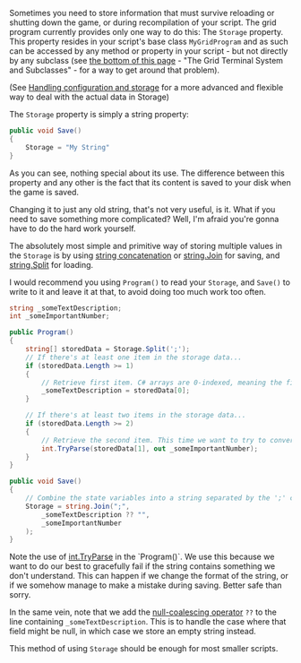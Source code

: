 Sometimes you need to store information that must survive reloading or shutting down the game, or during recompilation of your script. The grid program currently provides only one way to do this: The `Storage` property. This property resides in your script's base class `MyGridProgram` and as such can be accessed by any method or property in your script - but not directly by any subclass (see [the bottom of this page](https://github.com/malware-dev/MDK-SE/wiki/The-Grid-Terminal-System#the-grid-terminal-system-and-subclasses) - "The Grid Terminal System and Subclasses" - for a way to get around that problem).

(See [Handling configuration and storage](Handling-configuration-and-storage) for a more advanced and flexible way to deal with the actual data in Storage)

The `Storage` property is simply a string property:
```csharp
public void Save()
{
    Storage = "My String"
}
```
As you can see, nothing special about its use. The difference between this property and any other is the fact that its content is saved to your disk when the game is saved.

Changing it to just any old string, that's not very useful, is it. What if you need to save something more complicated? Well, I'm afraid you're gonna have to do the hard work yourself. 

The absolutely most simple and primitive way of storing multiple values in the `Storage` is by using [string concatenation](https://docs.microsoft.com/en-us/dotnet/csharp/programming-guide/strings/how-to-concatenate-multiple-strings) or [string.Join](https://msdn.microsoft.com/en-us/library/57a79xd0(v=vs.110).aspx) for saving, and [string.Split](https://msdn.microsoft.com/en-us/library/tabh47cf(v=vs.110).aspx) for loading.

I would recommend you using `Program()` to read your `Storage`, and `Save()` to write to it and leave it at that, to avoid doing too much work too often.

```csharp
string _someTextDescription;
int _someImportantNumber;

public Program() 
{
    string[] storedData = Storage.Split(';');
    // If there's at least one item in the storage data...
    if (storedData.Length >= 1)
    {
        // Retrieve first item. C# arrays are 0-indexed, meaning the first item in the list is item 0.
        _someTextDescription = storedData[0];
    }

    // If there's at least two items in the storage data...
    if (storedData.Length >= 2)
    {
        // Retrieve the second item. This time we want to try to convert it into a number.
        int.TryParse(storedData[1], out _someImportantNumber);
    }
}

public void Save()
{
    // Combine the state variables into a string separated by the ';' character
    Storage = string.Join(";",
        _someTextDescription ?? "",
        _someImportantNumber
    );
}
```
Note the use of [int.TryParse](https://msdn.microsoft.com/en-us/library/f02979c7(v=vs.110).aspx) in the `Program()`. We use this because we want to do our best to gracefully fail if the string contains something we don't understand. This can happen if we change the format of the string, or if we somehow manage to make a mistake during saving. Better safe than sorry.

In the same vein, note that we add the [null-coalescing operator](https://docs.microsoft.com/en-us/dotnet/csharp/language-reference/operators/null-conditional-operator) `??` to the line containing `_someTextDescription`. This is to handle the case where that field might be null, in which case we store an empty string instead.

This method of using `Storage` should be enough for most smaller scripts.
